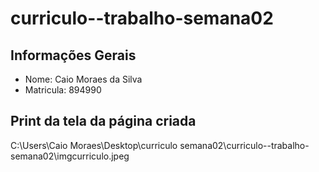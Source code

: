 # curriculo--trabalho-semana02

## Informações Gerais
- Nome: Caio Moraes da Silva
- Matricula: 894990

## Print da tela da página criada
C:\Users\Caio Moraes\Desktop\curriculo semana02\curriculo--trabalho-semana02\imgcurriculo.jpeg
